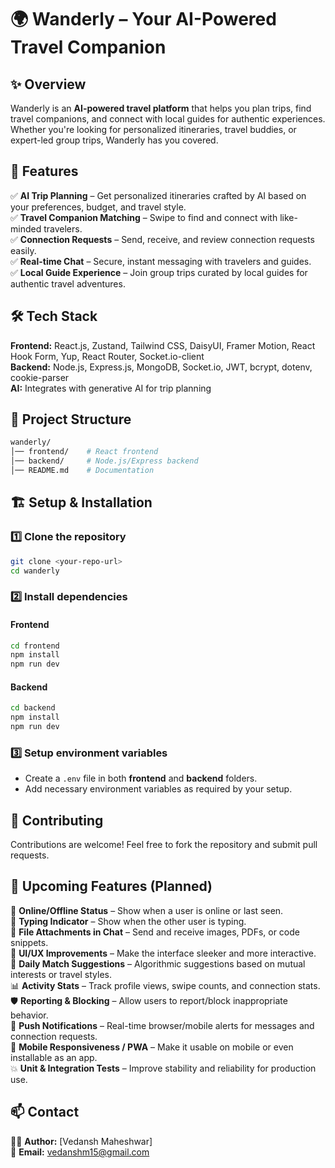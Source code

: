 # 🌍 Wanderly – Your AI-Powered Travel Companion

## ✨ Overview

Wanderly is an **AI-powered travel platform** that helps you plan trips, find travel companions, and connect with local guides for authentic experiences. Whether you're looking for personalized itineraries, travel buddies, or expert-led group trips, Wanderly has you covered.

## 🚀 Features

✅ **AI Trip Planning** – Get personalized itineraries crafted by AI based on your preferences, budget, and travel style.  
✅ **Travel Companion Matching** – Swipe to find and connect with like-minded travelers.  
✅ **Connection Requests** – Send, receive, and review connection requests easily.  
✅ **Real-time Chat** – Secure, instant messaging with travelers and guides.  
✅ **Local Guide Experience** – Join group trips curated by local guides for authentic travel adventures.

## 🛠 Tech Stack

**Frontend:** React.js, Zustand, Tailwind CSS, DaisyUI, Framer Motion, React Hook Form, Yup, React Router, Socket.io-client  
**Backend:** Node.js, Express.js, MongoDB, Socket.io, JWT, bcrypt, dotenv, cookie-parser  
**AI:** Integrates with generative AI for trip planning

## 📂 Project Structure

```bash
wanderly/
│── frontend/    # React frontend
│── backend/     # Node.js/Express backend
│── README.md    # Documentation
```

## 🏗️ Setup & Installation

### 1️⃣ Clone the repository

```bash
git clone <your-repo-url>
cd wanderly
```

### 2️⃣ Install dependencies

#### Frontend

```bash
cd frontend
npm install
npm run dev
```

#### Backend

```bash
cd backend
npm install
npm run dev
```

### 3️⃣ Setup environment variables

- Create a `.env` file in both **frontend** and **backend** folders.
- Add necessary environment variables as required by your setup.

## 🚀 Contributing

Contributions are welcome! Feel free to fork the repository and submit pull requests.

## 🧠 Upcoming Features (Planned)

🚧 **Online/Offline Status** – Show when a user is online or last seen.  
💬 **Typing Indicator** – Show when the other user is typing.  
📎 **File Attachments in Chat** – Send and receive images, PDFs, or code snippets.  
🎨 **UI/UX Improvements** – Make the interface sleeker and more interactive.   
🎯 **Daily Match Suggestions** – Algorithmic suggestions based on mutual interests or travel styles.  
📊 **Activity Stats** – Track profile views, swipe counts, and connection stats.  
🛡️ **Reporting & Blocking** – Allow users to report/block inappropriate behavior.  
🔔 **Push Notifications** – Real-time browser/mobile alerts for messages and connection requests.  
📱 **Mobile Responsiveness / PWA** – Make it usable on mobile or even installable as an app.  
💥 **Unit & Integration Tests** – Improve stability and reliability for production use.

## 📫 Contact

👨‍💻 **Author:** [Vedansh Maheshwar]  
📧 **Email:** vedanshm15@gmail.com
